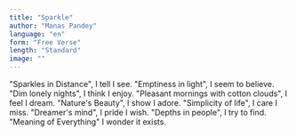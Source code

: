 ```yaml
---
title: "Sparkle"
author: "Manas Pandey"
language: "en"
form: "Free Verse"
length: "Standard"
image: ""
---
```

"Sparkles in Distance",
I tell I see.
"Emptiness in light",
I seem to believe.
"Dim lonely nights",
I think I enjoy.
"Pleasant mornings with cotton clouds",
I feel I dream.
"Nature's Beauty",
I show I adore.
"Simplicity of life",
I care I miss.
"Dreamer's mind",
I pride I wish.
"Depths in people",
I try to find.
"Meaning of Everything"
I wonder it exists.